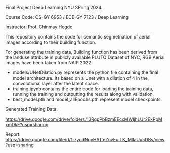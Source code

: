Final Project Deep Learning NYU SPring 2024. 

Course Code: CS-GY 6953 / ECE-GY 7123 / Deep Learning

Instructor: Prof. Chinmay Hegde

This repository contains the code for semantic segmetnation of aerial images according to their building function. 

For generating the training data, Building function has been derived from the landuse attribute in publicly available PLUTO Dataset of NYC, RGB Aerial images have been taken from NAIP 2022. 

- models/UNetDilation.py represents the python file containing the final model architecture. Its based on a Unet with a dilation of 4 in the convolutional layer after the latent space. 
- training.ipynb contains the entire code for loading the training data, running the training and outputting the results along with validation. 
- best_model.pth and model_allEpochs.pth represent model checkpoints.

Generated Training Data: 

https://drive.google.com/drive/folders/13RgpPbBzmEEcxMWIjhLUr2EkPpMxmDkF?usp=sharing

Report: 
https://drive.google.com/file/d/1r7yudNqvHATteZnvEuiTK_MlIaUu5DBs/view?usp=sharing
